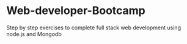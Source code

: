 # Web-developer-Bootcamp
Step by step exercises to complete full stack web development using node.js and Mongodb
